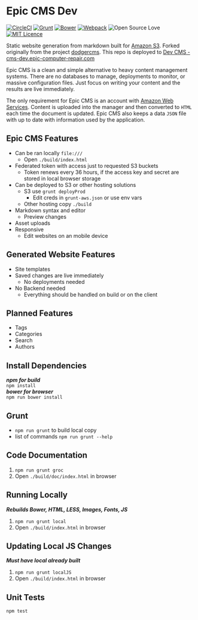 Epic CMS Dev
========================================
[![CircleCI](https://circleci.com/gh/EpicComputerRepair/epiccms/tree/dev.svg?style=svg)](https://circleci.com/gh/EpicComputerRepair/epiccms/tree/dev) [![Grunt](https://cdn.rawgit.com/aleen42/badges/master/src/grunt.svg)](http://gruntjs.com/) [![Bower](https://cdn.rawgit.com/aleen42/badges/master/src/bower.svg)](https://bower.io/) [![Webpack](https://cdn.rawgit.com/aleen42/badges/master/src/webpack.svg)](https://webpack.js.org/)
![Open Source Love](https://badges.frapsoft.com/os/v1/open-source.svg?v=103) [![MIT Licence](https://badges.frapsoft.com/os/mit/mit.svg?v=103)](https://opensource.org/licenses/mit-license.php)  

Static website generation from markdown built for [Amazon S3](https://aws.amazon.com/s3/). Forked originally from the project [dodgercms](https://github.com/ChrisZieba/dodgercms).
This repo is deployed to [Dev CMS - cms-dev.epic-computer-repair.com](https://cms-dev.epic-computer-repair.com)

Epic CMS is a clean and simple alternative to heavy content management systems. There are no databases to manage, deployments to monitor, or massive configuration files. Just focus on writing your content and the results are live immediately.

The only requirement for Epic CMS is an account with [Amazon Web Services](http://aws.amazon.com/). Content is uploaded into the manager and then converted to `HTML` each time the document is updated. Epic CMS also keeps a data `JSON` file with up to date with information used by the application.

Epic CMS Features
-------------
* Can be ran locally `file:///`
    * Open `./build/index.html`
* Federated token with access just to requested S3 buckets
    * Token renews every 36 hours, if the access key and secret are stored in local browser storage
* Can be deployed to S3 or other hosting solutions
    * S3 use `grunt deployProd`
        * Edit creds in `grunt-aws.json` or use env vars
  * Other hosting copy `./build`
* Markdown syntax and editor
    * Preview changes
* Asset uploads
* Responsive
    * Edit websites on an mobile device
  
Generated Website Features
-------------
* Site templates
* Saved changes are live immediately
    * No deployments needed
* No Backend needed
    * Everything should be handled on build or on the client

Planned Features
-------------
* Tags
* Categories
* Search
* Authors

Install Dependencies
-------------
***npm for build***  
`npm install`  
***bower for browser***  
`npm run bower install`

Grunt
-------------
* `npm run grunt` to build local copy
* list of commands `npm run grunt --help`

Code Documentation
-------------
1. `npm run grunt groc`
2. Open `./build/doc/index.html` in browser

Running Locally
-------------
***Rebuilds Bower, HTML, LESS, Images, Fonts, JS***  
1. `npm run grunt local`
2. Open `./build/index.html` in browser

Updating Local JS Changes
-------------
***Must have local already built***  
1. `npm run grunt localJS`
2. Open `./build/index.html` in browser

Unit Tests
-------------
`npm test`
